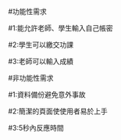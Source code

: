 #功能性需求

#1:能允許老師、學生輸入自己帳密

#2:學生可以繳交功課

#3:老師可以輸入成績

#非功能性需求

#1:資料備份避免意外事故

#2:簡潔的頁面使使用者易於上手

#3:5秒內反應時間


